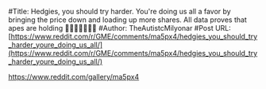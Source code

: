 #Title: Hedgies, you should try harder. You're doing us all a favor by bringing the price down and loading up more shares. All data proves that apes are holding 🦍🦍🦍🚀🚀🚀🚀
#Author: TheAutistcMilyonar
#Post URL: [https://www.reddit.com/r/GME/comments/ma5px4/hedgies_you_should_try_harder_youre_doing_us_all/](https://www.reddit.com/r/GME/comments/ma5px4/hedgies_you_should_try_harder_youre_doing_us_all/)


https://www.reddit.com/gallery/ma5px4
